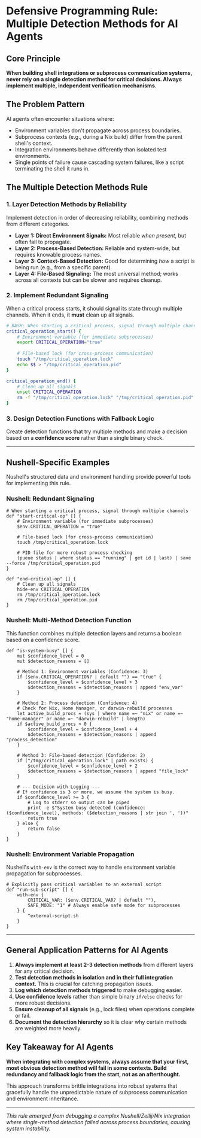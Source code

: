 # Defensive Programming Rule: Multiple Detection Methods for AI Agents

## Core Principle
**When building shell integrations or subprocess communication systems, never rely on a single detection method for critical decisions. Always implement multiple, independent verification mechanisms.**

## The Problem Pattern
AI agents often encounter situations where:
- Environment variables don't propagate across process boundaries.
- Subprocess contexts (e.g., during a Nix build) differ from the parent shell's context.
- Integration environments behave differently than isolated test environments.
- Single points of failure cause cascading system failures, like a script terminating the shell it runs in.

## The Multiple Detection Methods Rule

### 1. **Layer Detection Methods by Reliability**
Implement detection in order of decreasing reliability, combining methods from different categories.

-   **Layer 1: Direct Environment Signals:** Most reliable *when present*, but often fail to propagate.
-   **Layer 2: Process-Based Detection:** Reliable and system-wide, but requires knowable process names.
-   **Layer 3: Context-Based Detection:** Good for determining *how* a script is being run (e.g., from a specific parent).
-   **Layer 4: File-Based Signaling:** The most universal method; works across all contexts but can be slower and requires cleanup.

### 2. **Implement Redundant Signaling**
When a critical process starts, it should signal its state through multiple channels. When it ends, it **must** clean up all signals.

```bash
# BASH: When starting a critical process, signal through multiple channels
critical_operation_start() {
    # Environment variable (for immediate subprocesses)
    export CRITICAL_OPERATION="true"
    
    # File-based lock (for cross-process communication)
    touch "/tmp/critical_operation.lock"
    echo $$ > "/tmp/critical_operation.pid"
}

critical_operation_end() {
    # Clean up all signals
    unset CRITICAL_OPERATION
    rm -f "/tmp/critical_operation.lock" "/tmp/critical_operation.pid"
}
```

### 3. **Design Detection Functions with Fallback Logic**
Create detection functions that try multiple methods and make a decision based on a **confidence score** rather than a single binary check.

--- 

## Nushell-Specific Examples

Nushell's structured data and environment handling provide powerful tools for implementing this rule.

### Nushell: Redundant Signaling

```nushell
# When starting a critical process, signal through multiple channels
def "start-critical-op" [] {
    # Environment variable (for immediate subprocesses)
    $env.CRITICAL_OPERATION = "true"
    
    # File-based lock (for cross-process communication)
    touch /tmp/critical_operation.lock
    
    # PID file for more robust process checking
    (pueue status | where status == "running" | get id | last) | save --force /tmp/critical_operation.pid
}

def "end-critical-op" [] {
    # Clean up all signals
    hide-env CRITICAL_OPERATION
    rm /tmp/critical_operation.lock
    rm /tmp/critical_operation.pid
}
```

### Nushell: Multi-Method Detection Function
This function combines multiple detection layers and returns a boolean based on a confidence score.

```nushell
def "is-system-busy" [] {
    mut $confidence_level = 0
    mut $detection_reasons = []

    # Method 1: Environment variables (Confidence: 3)
    if ($env.CRITICAL_OPERATION? | default "") == "true" {
        $confidence_level = $confidence_level + 3
        $detection_reasons = $detection_reasons | append "env_var"
    }

    # Method 2: Process detection (Confidence: 4)
    # Check for Nix, Home Manager, or darwin-rebuild processes
    let active_build_procs = (sys | where name =~ "nix" or name =~ "home-manager" or name =~ "darwin-rebuild" | length)
    if $active_build_procs > 0 {
        $confidence_level = $confidence_level + 4
        $detection_reasons = $detection_reasons | append "process_detection"
    }

    # Method 3: File-based detection (Confidence: 2)
    if ("/tmp/critical_operation.lock" | path exists) {
        $confidence_level = $confidence_level + 2
        $detection_reasons = $detection_reasons | append "file_lock"
    }

    # --- Decision with Logging ---
    # If confidence is 3 or more, we assume the system is busy.
    if $confidence_level >= 3 {
        # Log to stderr so output can be piped
        print -e $"System busy detected (confidence: ($confidence_level), methods: ($detection_reasons | str join ', '))"
        return true
    } else {
        return false
    }
}
```

### Nushell: Environment Variable Propagation
Nushell's `with-env` is the correct way to handle environment variable propagation for subprocesses.

```nushell
# Explicitly pass critical variables to an external script
def "run-sub-script" [] {
    with-env {
        CRITICAL_VAR: ($env.CRITICAL_VAR? | default ""),
        SAFE_MODE: "1" # Always enable safe mode for subprocesses
    } {
        ^external-script.sh
    }
}
```

--- 

## General Application Patterns for AI Agents

1.  **Always implement at least 2-3 detection methods** from different layers for any critical decision.
2.  **Test detection methods in isolation and in their full integration context.** This is crucial for catching propagation issues.
3.  **Log which detection methods triggered** to make debugging easier.
4.  **Use confidence levels** rather than simple binary `if/else` checks for more robust decisions.
5.  **Ensure cleanup of all signals** (e.g., lock files) when operations complete or fail.
6.  **Document the detection hierarchy** so it is clear why certain methods are weighted more heavily.

## Key Takeaway for AI Agents

**When integrating with complex systems, always assume that your first, most obvious detection method will fail in some contexts. Build redundancy and fallback logic from the start, not as an afterthought.**

This approach transforms brittle integrations into robust systems that gracefully handle the unpredictable nature of subprocess communication and environment inheritance.

---

*This rule emerged from debugging a complex Nushell/Zellij/Nix integration where single-method detection failed across process boundaries, causing system instability.*

